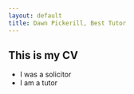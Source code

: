 ```yaml
---
layout: default
title: Dawn Pickerill, Best Tutor
---
```

## This is my CV
* I was a solicitor
* I am a tutor  